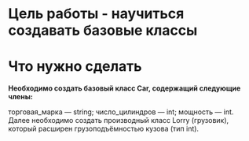 # Цель работы - научиться создавать базовые классы #
# Что нужно сделать #
**Необходимо создать базовый класс Car, содержащий следующие члены:**

торговая_марка — string; 
число_цилиндров — int; 
мощность — int.
Далее необходимо создать производный класс Lorry (грузовик), который расширен грузоподъёмностью кузова (тип int). 
